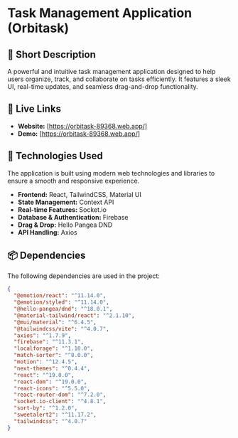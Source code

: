 # Task Management Application (Orbitask)

## 📝 Short Description
A powerful and intuitive task management application designed to help users organize, track, and collaborate on tasks efficiently. It features a sleek UI, real-time updates, and seamless drag-and-drop functionality.

## 🔗 Live Links
- **Website:** [https://orbitask-89368.web.app/]
- **Demo:** [https://orbitask-89368.web.app/]

## 🚀 Technologies Used
The application is built using modern web technologies and libraries to ensure a smooth and responsive experience.

- **Frontend:** React, TailwindCSS, Material UI
- **State Management:** Context API
- **Real-time Features:** Socket.io
- **Database & Authentication:** Firebase
- **Drag & Drop:** Hello Pangea DND
- **API Handling:** Axios

## 📦 Dependencies
The following dependencies are used in the project:

```json
{
  "@emotion/react": "^11.14.0",
  "@emotion/styled": "^11.14.0",
  "@hello-pangea/dnd": "^18.0.1",
  "@material-tailwind/react": "^2.1.10",
  "@mui/material": "^6.4.5",
  "@tailwindcss/vite": "^4.0.7",
  "axios": "^1.7.9",
  "firebase": "^11.3.1",
  "localforage": "^1.10.0",
  "match-sorter": "^8.0.0",
  "motion": "^12.4.5",
  "next-themes": "^0.4.4",
  "react": "^19.0.0",
  "react-dom": "^19.0.0",
  "react-icons": "^5.5.0",
  "react-router-dom": "^7.2.0",
  "socket.io-client": "^4.8.1",
  "sort-by": "^1.2.0",
  "sweetalert2": "^11.17.2",
  "tailwindcss": "^4.0.7"
}
